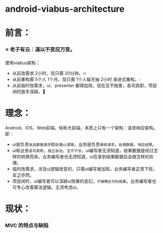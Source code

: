 # android-viabus-architecture

# 前言：

### ⭐ 老子有云：道以不变应万变。

使用viabus架构：
- 从前改需求 2小时，现只需 20分钟。🔥
- 从前重构需 5个人 1个月，现只需 1个人每天抽 2小时 渐进式重构。💧
- 从前临时改需求，ui、presenter 都得加班，现在互不拖累，各司其职，项目闲时放手深耕。🌲

# 理念：

Android、iOS、Web前端，俗称大前端，本质上只有一个架构：请求响应架构。即：
- ui层负责`发送数据请求`和`处理ui逻辑`，业务层负责`接收请求`，`处理数据`，`响应结果`。
- ui和业务`各司其职`，`独立自治`，`互不干涉`。ui编写者无须知道，结果数据是经过怎样的转换而来，业务编写者也无须知道，ui在拿到结果数据后会做怎样的处理。
- 临时改需求，涉及ui逻辑改变的，只需ui编写者加班，业务编写者正常下班，反之亦然。
- 项目闲时，ui编写者可以深耕ui效果的变幻，`不被耦合代码拖累`。业务编写者也可专心改善算法逻辑，无须考虑ui。

# 现状：

### MVC 的特点与缺陷

